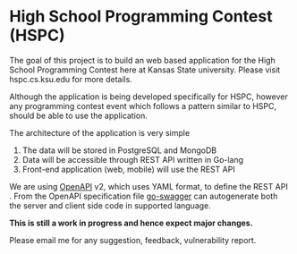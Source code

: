 # High School Programming Contest (HSPC)

The goal of this project is to build an web based application for the High School 
Programming Contest here at Kansas State university. Please visit hspc.cs.ksu.edu 
for more details.

Although the application is being developed specifically for HSPC, however any programming contest event which 
 follows a pattern similar to HSPC, should be able to use the application.

The architecture of the application is very simple
1. The data will be stored in PostgreSQL and MongoDB
2. Data will be accessible through REST API written in Go-lang
3. Front-end application (web, mobile) will use the REST API

We are using 
[OpenAPI](https://github.com/OAI/OpenAPI-Specification/blob/master/versions/2.0.md#pathItemObject) v2, 
 which uses YAML format, to define the REST API . From the OpenAPI specification 
 file [go-swagger](https://github.com/go-swagger/go-swagger) can autogenerate 
 both the server and client side code in supported language.
 


__This is still a work in progress and hence expect major changes.__

Please email me for any suggestion, feedback, vulnerability report. 